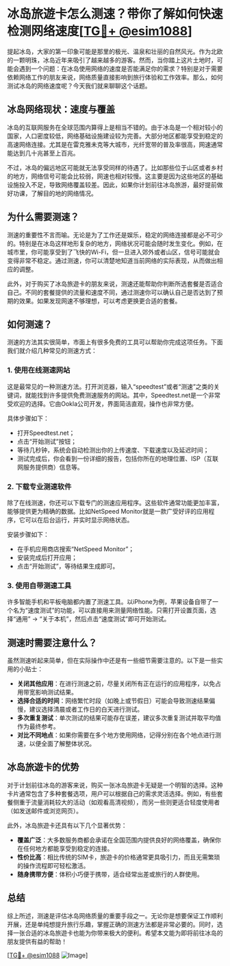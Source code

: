 # 冰岛旅遊卡怎么测速？带你了解如何快速检测网络速度[[TG💪+ @esim1088](https://t.me/s/esim1088)]

提起冰岛，大家的第一印象可能是那里的极光、温泉和壮丽的自然风光。作为北欧的一颗明珠，冰岛近年来吸引了越来越多的游客。然而，当你踏上这片土地时，可能会遇到一个问题：在冰岛使用网络的速度是否能满足你的需求？特别是对于需要依赖网络工作的朋友来说，网络质量直接影响到旅行体验和工作效率。那么，如何测试冰岛的网络速度呢？今天我们就来聊聊这个话题。

## 冰岛网络现状：速度与覆盖

冰岛的互联网服务在全球范围内算得上是相当不错的。由于冰岛是一个相对较小的国家，人口密度较低，网络基础设施建设较为完善。大部分地区都能享受到稳定的高速网络连接。尤其是在雷克雅未克等大城市，光纤宽带的普及率很高，网速通常能达到几十兆甚至上百兆。

不过，冰岛的偏远地区可能就无法享受同样的待遇了。比如那些位于山区或者乡村的地方，网络信号可能会比较弱，网速也相对较慢。这主要是因为这些地区的基础设施投入不足，导致网络覆盖较差。因此，如果你计划前往冰岛旅游，最好提前做好功课，了解目的地的网络情况。

## 为什么需要测速？

测速的重要性不言而喻。无论是为了工作还是娱乐，稳定的网络连接都是必不可少的。特别是在冰岛这样地形复杂的地方，网络状况可能会随时发生变化。例如，在城市里，你可能享受到了飞快的Wi-Fi，但一旦进入郊外或者山区，信号可能就会变得非常不稳定。通过测速，你可以清楚地知道当前网络的实际表现，从而做出相应的调整。

此外，对于购买了冰岛旅遊卡的朋友来说，测速还能帮助你判断所选套餐是否适合自己。不同的套餐提供的流量和速度不同，通过测速你可以确认自己是否达到了预期的效果。如果发现网速不够理想，可以考虑更换更合适的套餐。

## 如何测速？

测速的方法其实很简单，市面上有很多免费的工具可以帮助你完成这项任务。下面我们就介绍几种常见的测速方式：

### 1. 使用在线测速网站

这是最常见的一种测速方法。打开浏览器，输入“speedtest”或者“测速”之类的关键词，就能找到许多提供免费测速服务的网站。其中，Speedtest.net是一个非常受欢迎的选择。它由Ookla公司开发，界面简洁直观，操作也非常方便。

具体步骤如下：
- 打开Speedtest.net；
- 点击“开始测试”按钮；
- 等待几秒钟，系统会自动检测出你的上传速度、下载速度以及延迟时间；
- 测试完成后，你会看到一份详细的报告，包括你所在的地理位置、ISP（互联网服务提供商）信息等。

### 2. 下载专业测速软件

除了在线测速，你还可以下载专门的测速应用程序。这些软件通常功能更加丰富，能够提供更为精确的数据。比如NetSpeed Monitor就是一款广受好评的应用程序，它可以在后台运行，并实时显示网络状态。

安装步骤如下：
- 在手机应用商店搜索“NetSpeed Monitor”；
- 安装完成后打开应用；
- 点击“开始测试”，等待结果生成即可。

### 3. 使用自带测速工具

许多智能手机和平板电脑都内置了测速工具。以iPhone为例，苹果设备自带了一个名为“速度测试”的功能，可以直接用来测量网络性能。只需打开设置页面，选择“通用” -> “关于本机”，然后点击“速度测试”即可开始测试。

## 测速时需要注意什么？

虽然测速听起来简单，但在实际操作中还是有一些细节需要注意的。以下是一些实用的小贴士：

- **关闭其他应用**：在进行测速之前，尽量关闭所有正在运行的应用程序，以免占用带宽影响测试结果。
- **选择合适的时间**：网络繁忙时段（如晚上或节假日）可能会导致测速结果偏慢，建议选择清晨或者工作日的白天进行测试。
- **多次重复测试**：单次测试的结果可能存在误差，建议多次重复测试并取平均值作为最终参考。
- **对比不同地点**：如果你需要在多个地方使用网络，记得分别在各个地点进行测速，以便全面了解整体状况。

## 冰岛旅遊卡的优势

对于计划前往冰岛的游客来说，购买一张冰岛旅遊卡无疑是一个明智的选择。这种卡片通常包含了多种套餐选项，用户可以根据自己的需求灵活选择。例如，有些套餐侧重于流量消耗较大的活动（如观看高清视频），而另一些则更适合轻度使用者（如发送邮件或浏览网页）。

此外，冰岛旅遊卡还具有以下几个显著优势：
- **覆盖广泛**：大多数服务商都会承诺在全国范围内提供良好的网络覆盖，确保你在任何地方都能享受到稳定的连接。
- **性价比高**：相比传统的SIM卡，旅遊卡的价格通常更具吸引力，而且无需繁琐的操作流程即可轻松激活。
- **随身携带方便**：体积小巧便于携带，适合经常出差或旅行的人群使用。

## 总结

综上所述，测速是评估冰岛网络质量的重要手段之一。无论你是想要保证工作顺利开展，还是单纯想提升旅行乐趣，掌握正确的测速方法都是非常必要的。同时，选择一张合适的冰岛旅遊卡也能为你带来极大的便利。希望本文能为即将前往冰岛的朋友提供有益的帮助！

[[TG💪+ @esim1088](https://t.me/s/esim1088) ![Image](https://i.postimg.cc/4NQfJmqS/Snipaste-2025-05-13-00-14-12.png)]